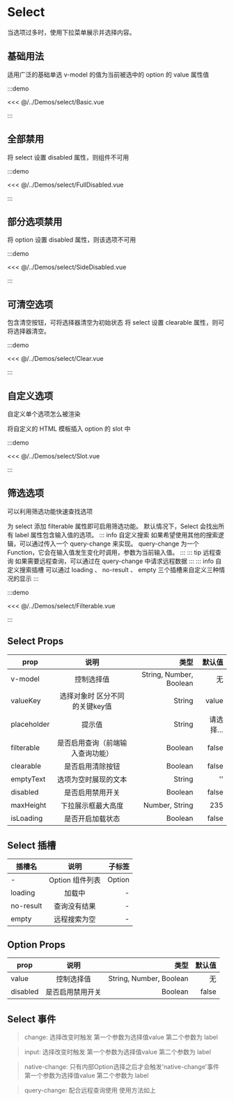 # Select

当选项过多时，使用下拉菜单展示并选择内容。

## 基础用法
适用广泛的基础单选 v-model 的值为当前被选中的 option 的 value 属性值

:::demo

<<< @/../Demos/select/Basic.vue

:::

## 全部禁用
将 select 设置 disabled 属性，则组件不可用

:::demo

<<< @/../Demos/select/FullDisabled.vue

:::

## 部分选项禁用
将 option 设置 disabled 属性，则该选项不可用

:::demo

<<< @/../Demos/select/SideDisabled.vue

:::

## 可清空选项
包含清空按钮，可将选择器清空为初始状态
将 select 设置 clearable 属性，则可将选择器清空。

:::demo

<<< @/../Demos/select/Clear.vue

:::

## 自定义选项

自定义单个选项怎么被渲染

将自定义的 HTML 模板插入 option 的 slot 中

:::demo

<<< @/../Demos/select/Slot.vue

:::
## 筛选选项

可以利用筛选功能快速查找选项

为 select 添加 filterable 属性即可启用筛选功能。 默认情况下，Select 会找出所有 label 属性包含输入值的选项。
::: info 自定义搜索
如果希望使用其他的搜索逻辑，可以通过传入一个 query-change 来实现。 query-change 为一个 Function，它会在输入值发生变化时调用，参数为当前输入值。
:::
::: tip 远程查询
如果需要远程查询，可以通过在 query-change 中请求远程数据
:::
::: info 自定义搜索插槽
可以通过 loading 、 no-result 、 empty 三个插槽来自定义三种情况的显示
:::

:::demo

<<< @/../Demos/select/Filterable.vue

:::

## Select Props

| prop      |         说明         |     类型 | 默认值 |
| --------- | :-----------------: | --------: | -----: |
| v-model      | 控制选择值 |  String, Number, Boolean | 无 |
| valueKey     | 选择对象时 区分不同的关键key值 |  String | value |
| placeholder     | 提示值 |  String | 请选择… |
| filterable     | 是否启用查询（前端输入查询功能） |  Boolean | false |
| clearable     | 是否启用清除按钮 |  Boolean | false |
| emptyText     | 选项为空时展现的文本 |  String | '' |
| disabled     | 是否启用禁用开关 |  Boolean | false |
| maxHeight     | 下拉展示框最大高度 |  Number, String | 235 |
| isLoading     | 是否开启加载状态 |  Boolean | false |

## Select 插槽
| 插槽名      |         说明         |     子标签 |
| --------- | :-----------------: | --------: |
| -      | Option 组件列表 |  Option |
| loading     | 加载中 |  - |
| no-result     | 查询没有结果 |  - |
| empty    | 远程搜索为空 |  - |

## Option Props

| prop      |         说明         |     类型 | 默认值 |
| --------- | :-----------------: | --------: | -----: |
| value      | 控制选择值 |  String, Number, Boolean | 无 |
| disabled     | 是否启用禁用开关 |  Boolean | false |

## Select 事件

> change: 选择改变时触发 第一个参数为选择值value 第二个参数为 label

> input: 选择改变时触发 第一个参数为选择值value 第二个参数为 label

> native-change: 只有内部Option选择之后才会触发'native-change'事件 第一个参数为选择值value 第二个参数为 label

> query-change: 配合远程查询使用 使用方法如上
